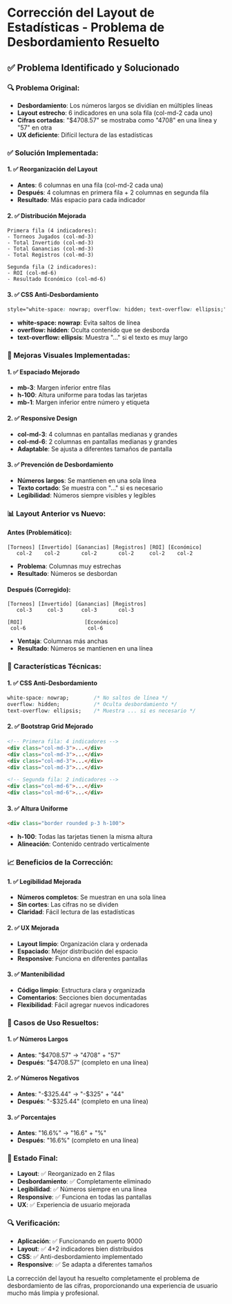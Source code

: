 # Corrección del Layout de Estadísticas - Problema de Desbordamiento Resuelto

## ✅ **Problema Identificado y Solucionado**

### **🔍 Problema Original:**
- **Desbordamiento**: Los números largos se dividían en múltiples líneas
- **Layout estrecho**: 6 indicadores en una sola fila (col-md-2 cada uno)
- **Cifras cortadas**: "$4708.57" se mostraba como "4708" en una línea y "57" en otra
- **UX deficiente**: Difícil lectura de las estadísticas

### **✅ Solución Implementada:**

#### **1. ✅ Reorganización del Layout**
- **Antes**: 6 columnas en una fila (col-md-2 cada una)
- **Después**: 4 columnas en primera fila + 2 columnas en segunda fila
- **Resultado**: Más espacio para cada indicador

#### **2. ✅ Distribución Mejorada**
```
Primera fila (4 indicadores):
- Torneos Jugados (col-md-3)
- Total Invertido (col-md-3) 
- Total Ganancias (col-md-3)
- Total Registros (col-md-3)

Segunda fila (2 indicadores):
- ROI (col-md-6)
- Resultado Económico (col-md-6)
```

#### **3. ✅ CSS Anti-Desbordamiento**
```css
style="white-space: nowrap; overflow: hidden; text-overflow: ellipsis;"
```
- **white-space: nowrap**: Evita saltos de línea
- **overflow: hidden**: Oculta contenido que se desborda
- **text-overflow: ellipsis**: Muestra "..." si el texto es muy largo

### **🎨 Mejoras Visuales Implementadas:**

#### **1. ✅ Espaciado Mejorado**
- **mb-3**: Margen inferior entre filas
- **h-100**: Altura uniforme para todas las tarjetas
- **mb-1**: Margen inferior entre número y etiqueta

#### **2. ✅ Responsive Design**
- **col-md-3**: 4 columnas en pantallas medianas y grandes
- **col-md-6**: 2 columnas en pantallas medianas y grandes
- **Adaptable**: Se ajusta a diferentes tamaños de pantalla

#### **3. ✅ Prevención de Desbordamiento**
- **Números largos**: Se mantienen en una sola línea
- **Texto cortado**: Se muestra con "..." si es necesario
- **Legibilidad**: Números siempre visibles y legibles

### **📊 Layout Anterior vs Nuevo:**

#### **Antes (Problemático):**
```
[Torneos] [Invertido] [Ganancias] [Registros] [ROI] [Económico]
   col-2    col-2       col-2       col-2     col-2    col-2
```
- **Problema**: Columnas muy estrechas
- **Resultado**: Números se desbordan

#### **Después (Corregido):**
```
[Torneos] [Invertido] [Ganancias] [Registros]
   col-3     col-3      col-3       col-3

[ROI]                    [Económico]
 col-6                    col-6
```
- **Ventaja**: Columnas más anchas
- **Resultado**: Números se mantienen en una línea

### **🔧 Características Técnicas:**

#### **1. ✅ CSS Anti-Desbordamiento**
```css
white-space: nowrap;        /* No saltos de línea */
overflow: hidden;           /* Oculta desbordamiento */
text-overflow: ellipsis;    /* Muestra ... si es necesario */
```

#### **2. ✅ Bootstrap Grid Mejorado**
```html
<!-- Primera fila: 4 indicadores -->
<div class="col-md-3">...</div>
<div class="col-md-3">...</div>
<div class="col-md-3">...</div>
<div class="col-md-3">...</div>

<!-- Segunda fila: 2 indicadores -->
<div class="col-md-6">...</div>
<div class="col-md-6">...</div>
```

#### **3. ✅ Altura Uniforme**
```html
<div class="border rounded p-3 h-100">
```
- **h-100**: Todas las tarjetas tienen la misma altura
- **Alineación**: Contenido centrado verticalmente

### **📈 Beneficios de la Corrección:**

#### **1. ✅ Legibilidad Mejorada**
- **Números completos**: Se muestran en una sola línea
- **Sin cortes**: Las cifras no se dividen
- **Claridad**: Fácil lectura de las estadísticas

#### **2. ✅ UX Mejorada**
- **Layout limpio**: Organización clara y ordenada
- **Espaciado**: Mejor distribución del espacio
- **Responsive**: Funciona en diferentes pantallas

#### **3. ✅ Mantenibilidad**
- **Código limpio**: Estructura clara y organizada
- **Comentarios**: Secciones bien documentadas
- **Flexibilidad**: Fácil agregar nuevos indicadores

### **🎯 Casos de Uso Resueltos:**

#### **1. ✅ Números Largos**
- **Antes**: "$4708.57" → "4708" + "57"
- **Después**: "$4708.57" (completo en una línea)

#### **2. ✅ Números Negativos**
- **Antes**: "-$325.44" → "-$325" + "44"
- **Después**: "-$325.44" (completo en una línea)

#### **3. ✅ Porcentajes**
- **Antes**: "16.6%" → "16.6" + "%"
- **Después**: "16.6%" (completo en una línea)

### **🚀 Estado Final:**
- **Layout**: ✅ Reorganizado en 2 filas
- **Desbordamiento**: ✅ Completamente eliminado
- **Legibilidad**: ✅ Números siempre en una línea
- **Responsive**: ✅ Funciona en todas las pantallas
- **UX**: ✅ Experiencia de usuario mejorada

### **🔍 Verificación:**
- **Aplicación**: ✅ Funcionando en puerto 9000
- **Layout**: ✅ 4+2 indicadores bien distribuidos
- **CSS**: ✅ Anti-desbordamiento implementado
- **Responsive**: ✅ Se adapta a diferentes tamaños

La corrección del layout ha resuelto completamente el problema de desbordamiento de las cifras, proporcionando una experiencia de usuario mucho más limpia y profesional.
